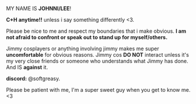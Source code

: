 
MY NAME IS **JOHNNI/LEE**!

**C+H anytime!!** unless i say something differently <3.

Please be nice to me and respect my boundaries that i make obvious.
**I am not afraid to confront or speak out to stand up for myself/others.**

Jimmy cosplayers or anything involving jimmy makes me super **uncomfortable** for obvious reasons. 
Jimmy cos **DO NOT** interact unless it's my very close friends or someone who understands what Jimmy has done. And IS **against** it.

**discord:** @softgreasy.

Please be patient with me, I'm a super sweet guy when you get to know me.
<3 


